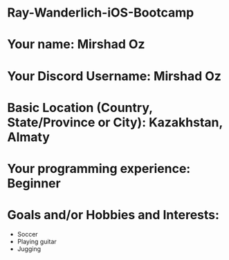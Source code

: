# Ray-Wanderlich-iOS-Bootcamp
# Your name: Mirshad Oz
# Your Discord Username: Mirshad Oz
# Basic Location (Country, State/Province or City): Kazakhstan, Almaty
# Your programming experience: Beginner
# Goals and/or Hobbies and Interests:
* Soccer
* Playing guitar
* Jugging

